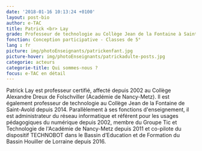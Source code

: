 ```yaml
---
date: '2018-01-16 10:13:24 +0100'
layout: post-bio
author: e-TAC
title: Patrick <br> Lay
grade: Professeur de technologie au Collège Jean de la Fontaine à Saint-Avold
fonction: Conception participative - Classes de 5°
lang : fr
picture: img/photoEnseignants/patrickenfant.jpg
picture-hover: img/photoEnseignants/patrickadulte-posts.jpg
categorie: acteurs
categorie-title: Qui sommes-nous ?
focus: e-TAC en détail
---
```



Patrick Lay est professeur certifié, affecté depuis 2002 au Collège Alexandre Dreux de Folschviller (Académie de Nancy-Metz). Il est également professeur de technologie au Collège Jean de la Fontaine de Saint-Avold depuis 2014. Parallèlement à ses fonctions d'enseignement, il est administrateur du réseau informatique et référent pour les usages pédagogiques du numérique depuis 2002, membre du Groupe Tic et Technologie de l'Académie de Nancy-Metz depuis 2011 et co-pilote du dispositif TECHNOBOT dans le Bassin d’Education et de Formation du Bassin Houiller de Lorraine depuis 2016.

